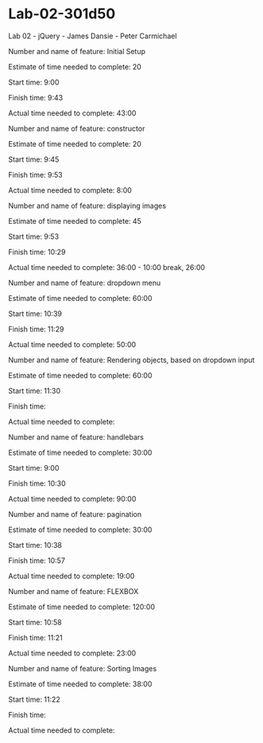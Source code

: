 # Lab-02-301d50
Lab 02 - jQuery - James Dansie - Peter Carmichael


Number and name of feature: Initial Setup

Estimate of time needed to complete: 20

Start time: 9:00

Finish time: 9:43

Actual time needed to complete: 43:00

<!-- ------------------------------------------- -->

Number and name of feature: constructor

Estimate of time needed to complete: 20

Start time: 9:45

Finish time: 9:53

Actual time needed to complete: 8:00

<!-- ------------------------------------------- -->

Number and name of feature: displaying images

Estimate of time needed to complete: 45

Start time: 9:53

Finish time: 10:29

Actual time needed to complete: 36:00 - 10:00 break, 26:00

<!-- ------------------------------------------- -->

Number and name of feature: dropdown menu

Estimate of time needed to complete: 60:00

Start time: 10:39

Finish time: 11:29

Actual time needed to complete: 50:00

<!-- ------------------------------------------- -->

Number and name of feature: Rendering objects, based on dropdown input

Estimate of time needed to complete: 60:00

Start time: 11:30

Finish time:

Actual time needed to complete:

<!-- ------------------------------------------- -->

Number and name of feature: handlebars

Estimate of time needed to complete: 30:00

Start time: 9:00

Finish time: 10:30

Actual time needed to complete: 90:00


<!-- ------------------------------------------- -->

Number and name of feature: pagination

Estimate of time needed to complete: 30:00

Start time: 10:38

Finish time: 10:57

Actual time needed to complete: 19:00

<!-- ------------------------------------------- -->

Number and name of feature: FLEXBOX

Estimate of time needed to complete: 120:00

Start time: 10:58

Finish time: 11:21

Actual time needed to complete:  23:00

<!-- ------------------------------------------- -->

Number and name of feature: Sorting Images

Estimate of time needed to complete: 38:00

Start time: 11:22

Finish time: 

Actual time needed to complete: 





